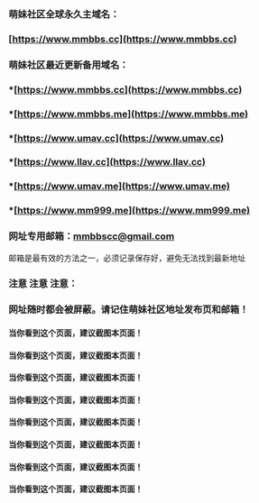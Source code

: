 ### 萌妹社区全球永久主域名：
### [https://www.mmbbs.cc](https://www.mmbbs.cc)  

### 萌妹社区最近更新备用域名：
### *[https://www.mmbbs.cc](https://www.mmbbs.cc)  
### *[https://www.mmbbs.me](https://www.mmbbs.me)  
### *[https://www.umav.cc](https://www.umav.cc)  
### *[https://www.llav.cc](https://www.llav.cc)  
### *[https://www.umav.me](https://www.umav.me)  
### *[https://www.mm999.me](https://www.mm999.me)  


### 网址专用邮箱：mmbbscc@gmail.com
邮箱是最有效的方法之一，必须记录保存好，避免无法找到最新地址



### 注意 注意 注意：
### 网址随时都会被屏蔽。请记住萌妹社区地址发布页和邮箱！
#### 当你看到这个页面，建议截图本页面！ 
#### 当你看到这个页面，建议截图本页面！ 
#### 当你看到这个页面，建议截图本页面！ 
#### 当你看到这个页面，建议截图本页面！ 
#### 当你看到这个页面，建议截图本页面！ 
#### 当你看到这个页面，建议截图本页面！ 
#### 当你看到这个页面，建议截图本页面！ 
#### 当你看到这个页面，建议截图本页面！ 

